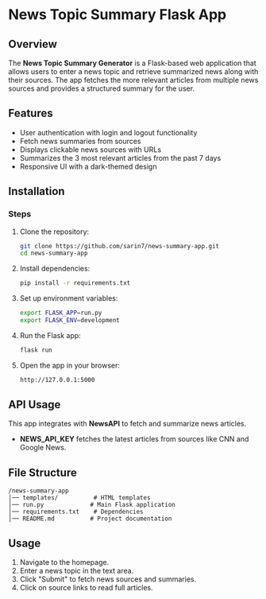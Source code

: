 # News Topic Summary Flask App

## Overview
The **News Topic Summary Generator** is a Flask-based web application that allows users to enter a news topic and retrieve summarized news along with their sources. The app fetches the more relevant articles from multiple news sources and provides a structured summary for the user.

## Features
- User authentication with login and logout functionality
- Fetch news summaries from sources
- Displays clickable news sources with URLs
- Summarizes the 3 most relevant articles from the past 7 days
- Responsive UI with a dark-themed design

## Installation
### Steps
1. Clone the repository:
   ```sh
   git clone https://github.com/sarin7/news-summary-app.git
   cd news-summary-app
   ```
2. Install dependencies:
   ```sh
   pip install -r requirements.txt
   ```
3. Set up environment variables:
   ```sh
   export FLASK_APP=run.py
   export FLASK_ENV=development
   ```
4. Run the Flask app:
   ```sh
   flask run
   ```
5. Open the app in your browser:
   ```sh
   http://127.0.0.1:5000
   ```

## API Usage
This app integrates with **NewsAPI** to fetch and summarize news articles.
- **NEWS_API_KEY** fetches the latest articles from sources like CNN and Google News.

## File Structure
```
/news-summary-app
│── templates/          # HTML templates
│── run.py             # Main Flask application
│── requirements.txt    # Dependencies
│── README.md          # Project documentation
```

## Usage
1. Navigate to the homepage.
2. Enter a news topic in the text area.
3. Click "Submit" to fetch news sources and summaries.
4. Click on source links to read full articles.
